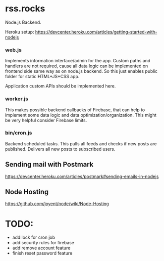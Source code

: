 # rss.rocks 

Node.js Backend.

Heroku setup: https://devcenter.heroku.com/articles/getting-started-with-nodejs

### web.js

Implements information interface/admin for the app. Custom paths and handlers are not required, cause all data logic can be implemented on frontend side same way as on node.js backend. So this just enables public folder for static HTML+JS+CSS app.

Application custom APIs should be implemented here.

### worker.js

This makes possible backend callbacks of Firebase, that can help to implement some data logic and data optimization/organization. This might be very helpful consider Firebase limits.

### bin/cron.js

Backend scheduled tasks. This pulls all feeds and checks if new posts are published. Delivers all new posts to subscribed users.

## Sending mail with Postmark

https://devcenter.heroku.com/articles/postmark#sending-emails-in-nodejs

## Node Hosting

https://github.com/joyent/node/wiki/Node-Hosting

# TODO:

* add lock for cron job
* add security rules for firebase
* add remove account feature
* finish reset password feature
